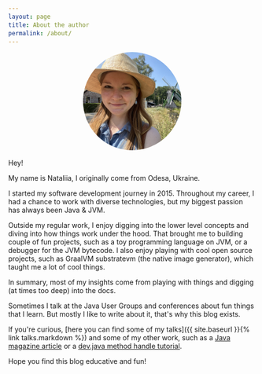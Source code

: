 ```yaml
---
layout: page
title: About the author
permalink: /about/
---
```

<p align="center">
    <img src="/assets/images/nataliia.png" width="200" style="border-radius:50%"/>
</p>

Hey!

My name is Nataliia, I originally come from Odesa, Ukraine.

I started my software development journey in 2015.
Throughout my career, I had a chance to work with diverse technologies, but my biggest passion has always been Java & JVM. 

Outside my regular work, I enjoy digging into the lower level concepts and diving into how things work under the hood. 
That brought me to building couple of fun projects, such as a toy programming language on JVM, or a debugger for the JVM bytecode. 
I also enjoy playing with cool open source projects, such as GraalVM substratevm (the native image generator),
which taught me a lot of cool things.

In summary, most of my insights come from playing with things and digging (at times too deep) into the docs.

Sometimes I talk at the Java User Groups and conferences about fun things that I learn.
But mostly I like to write about it, that's why this blog exists.

If you're curious, [here you can find some of my talks]({{ site.baseurl }}{% link talks.markdown %})
and some of my other work, such as a [Java magazine article](https://www.flipsnack.com/558F85AA9F7/jam03-23-7u8g5l3tk5/full-view.html?p=6)
or a [dev.java method handle tutorial](https://dev.java/learn/introduction_to_method_handles/).

Hope you find this blog educative and fun!